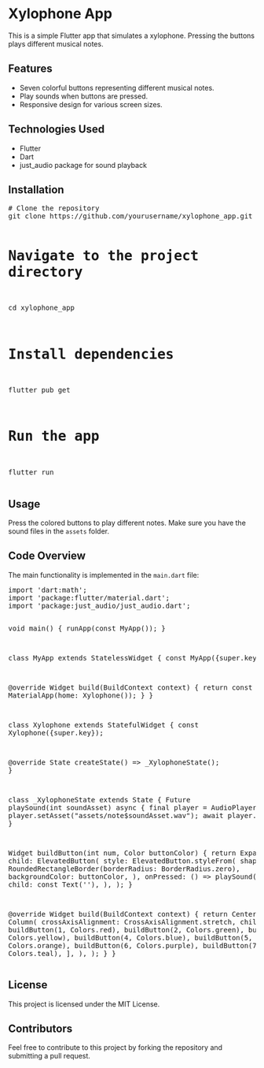 <!DOCTYPE html>
<html lang="en">
<head>
    <meta charset="UTF-8">
    <meta name="viewport" content="width=device-width, initial-scale=1.0">
    
</head>
<body>

<h1>Xylophone App</h1>
<p>This is a simple Flutter app that simulates a xylophone. Pressing the buttons plays different musical notes.</p>

<h2>Features</h2>
<ul>
    <li>Seven colorful buttons representing different musical notes.</li>
    <li>Play sounds when buttons are pressed.</li>
    <li>Responsive design for various screen sizes.</li>
</ul>

<h2>Technologies Used</h2>
<ul>
    <li>Flutter</li>
    <li>Dart</li>
    <li>just_audio package for sound playback</li>
</ul>

<h2>Installation</h2>
<pre>
# Clone the repository
git clone https://github.com/yourusername/xylophone_app.git

# Navigate to the project directory
cd xylophone_app

# Install dependencies
flutter pub get

# Run the app
flutter run
</pre>

<h2>Usage</h2>
<p>Press the colored buttons to play different notes. Make sure you have the sound files in the <code>assets</code> folder.</p>

<h2>Code Overview</h2>
<p>The main functionality is implemented in the <code>main.dart</code> file:</p>
<pre>
import 'dart:math';
import 'package:flutter/material.dart';
import 'package:just_audio/just_audio.dart';

void main() {
  runApp(const MyApp());
}

class MyApp extends StatelessWidget {
  const MyApp({super.key});

  @override
  Widget build(BuildContext context) {
    return const MaterialApp(home: Xylophone());
  }
}

class Xylophone extends StatefulWidget {
  const Xylophone({super.key});

  @override
  State<Xylophone> createState() => _XylophoneState();
}

class _XylophoneState extends State<Xylophone> {
  Future<void> playSound(int soundAsset) async {
    final player = AudioPlayer();
    player.setAsset("assets/note$soundAsset.wav");
    await player.play();
  }

  Widget buildButton(int num, Color buttonColor) {
    return Expanded(
      child: ElevatedButton(
        style: ElevatedButton.styleFrom(
          shape: const RoundedRectangleBorder(borderRadius: BorderRadius.zero),
          backgroundColor: buttonColor,
        ),
        onPressed: () => playSound(num),
        child: const Text(''),
      ),
    );
  }

  @override
  Widget build(BuildContext context) {
    return Center(
      child: Column(
        crossAxisAlignment: CrossAxisAlignment.stretch,
        children: [
          buildButton(1, Colors.red),
          buildButton(2, Colors.green),
          buildButton(3, Colors.yellow),
          buildButton(4, Colors.blue),
          buildButton(5, Colors.orange),
          buildButton(6, Colors.purple),
          buildButton(7, Colors.teal),
        ],
      ),
    );
  }
}
</pre>

<h2>License</h2>
<p>This project is licensed under the MIT License.</p>

<h2>Contributors</h2>
<p>Feel free to contribute to this project by forking the repository and submitting a pull request.</p>

</body>
</html>
